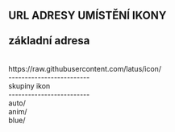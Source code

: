 URL ADRESY UMÍSTĚNÍ IKONY
<br/><br/>
základní adresa
<br/>
-------------------------
<br/>
  https://raw.githubusercontent.com/latus/icon/
<br/>
-------------------------
<br/>
skupiny ikon
<br/>
-------------------------
<br/>
    auto/
<br/>
    anim/
<br/>
    blue/
<br/>
